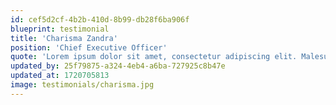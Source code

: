 ```yaml
---
id: cef5d2cf-4b2b-410d-8b99-db28f6ba906f
blueprint: testimonial
title: 'Charisma Zandra'
position: 'Chief Executive Officer'
quote: 'Lorem ipsum dolor sit amet, consectetur adipiscing elit. Malesuada interdum mi tortor nascetur at cursus. Donec cursus dis ut habitasse amet. Donec pretium, mauris, mauris eget vulputate tempor, aliquam. Ultricies feugiat nulla nibh rhoncus, porttitor ornare ipsum enim.'
updated_by: 25f79875-a324-4eb4-a6ba-727925c8b47e
updated_at: 1720705813
image: testimonials/charisma.jpg
---
```

